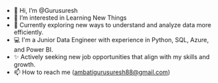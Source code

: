 - 👋 Hi, I’m @Gurusuresh
- 👀 I’m interested in Learning New Things
-  🌱 Currently exploring new ways to understand and analyze data more efficiently.
- 💻 I'm a Junior Data Engineer with experience in Python, SQL, Azure, and Power BI.
- ✨ Actively seeking new job opportunities that align with my skills and growth.
- 📫 How to reach me (ambatigurusuresh88@gmail.com)

<!---
Gurusuresh/Gurusuresh is a ✨ special ✨ repository because its `README.md` (this file) appears on your GitHub profile.
You can click the Preview link to take a look at your changes.
--->
